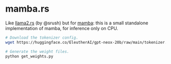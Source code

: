 # mamba.rs

Like [llama2.rs](https://github.com/srush/llama2.rs) (by @srush) but for
[mamba](https://arxiv.org/abs/2312.00752): this is a small standalone
implementation of mamba, for inference only on CPU.

```bash
# Download the tokenizer config.
wget https://huggingface.co/EleutherAI/gpt-neox-20b/raw/main/tokenizer.json

# Generate the weight files.
python get_weights.py
```

